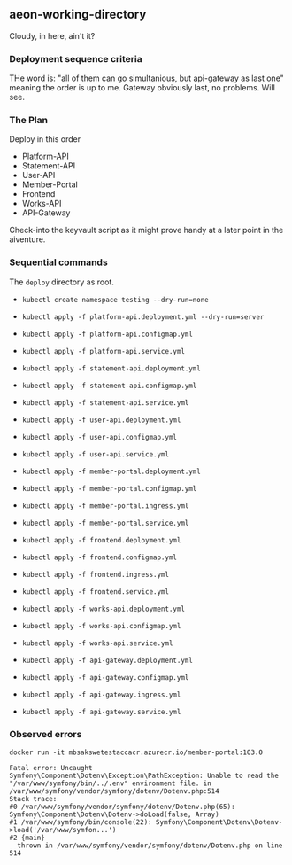 ## aeon-working-directory

Cloudy, in here, ain't it?

### Deployment sequence criteria

THe word is: "all of them can go simultanious, but api-gateway as last one" meaning the order is up to me. Gateway obviously last, no problems. Will see.

### The Plan

Deploy in this order

* Platform-API
* Statement-API
* User-API
* Member-Portal
* Frontend
* Works-API
* API-Gateway

Check-into the keyvault script as it might prove handy at a later point in the aiventure.

### Sequential commands

The `deploy` directory as root.

* `kubectl create namespace testing --dry-run=none`

* `kubectl apply -f platform-api.deployment.yml --dry-run=server`
* `kubectl apply -f platform-api.configmap.yml`
* `kubectl apply -f platform-api.service.yml`

* `kubectl apply -f statement-api.deployment.yml`
* `kubectl apply -f statement-api.configmap.yml`
* `kubectl apply -f statement-api.service.yml`

* `kubectl apply -f user-api.deployment.yml`
* `kubectl apply -f user-api.configmap.yml`
* `kubectl apply -f user-api.service.yml`

* `kubectl apply -f member-portal.deployment.yml`
* `kubectl apply -f member-portal.configmap.yml`
* `kubectl apply -f member-portal.ingress.yml`
* `kubectl apply -f member-portal.service.yml`

* `kubectl apply -f frontend.deployment.yml`
* `kubectl apply -f frontend.configmap.yml`
* `kubectl apply -f frontend.ingress.yml`
* `kubectl apply -f frontend.service.yml`

* `kubectl apply -f works-api.deployment.yml`
* `kubectl apply -f works-api.configmap.yml`
* `kubectl apply -f works-api.service.yml`

* `kubectl apply -f api-gateway.deployment.yml`
* `kubectl apply -f api-gateway.configmap.yml`
* `kubectl apply -f api-gateway.ingress.yml`
* `kubectl apply -f api-gateway.service.yml`

### Observed errors

```
docker run -it mbsakswetestaccacr.azurecr.io/member-portal:103.0

Fatal error: Uncaught Symfony\Component\Dotenv\Exception\PathException: Unable to read the "/var/www/symfony/bin/../.env" environment file. in /var/www/symfony/vendor/symfony/dotenv/Dotenv.php:514
Stack trace:
#0 /var/www/symfony/vendor/symfony/dotenv/Dotenv.php(65): Symfony\Component\Dotenv\Dotenv->doLoad(false, Array)
#1 /var/www/symfony/bin/console(22): Symfony\Component\Dotenv\Dotenv->load('/var/www/symfon...')
#2 {main}
  thrown in /var/www/symfony/vendor/symfony/dotenv/Dotenv.php on line 514

```